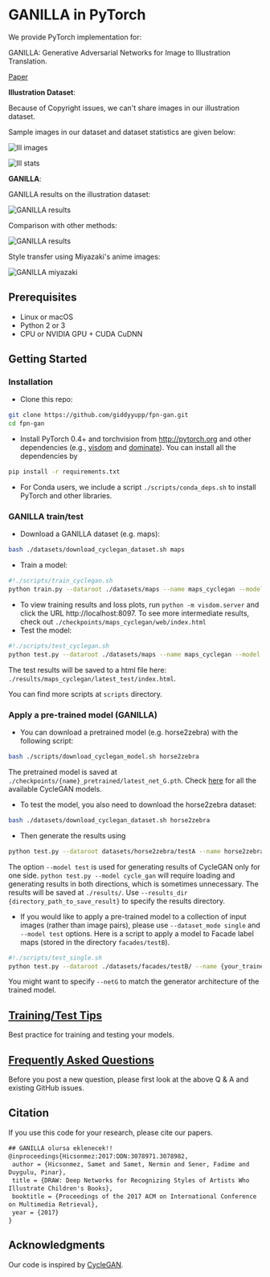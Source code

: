 # GANILLA in PyTorch

We provide PyTorch implementation for: 

GANILLA: Generative Adversarial Networks for Image to Illustration Translation.

[Paper](LINKKK)


**Illustration Dataset**:

Because of Copyright issues, we can't share images in our illustration dataset.

Sample images in our dataset and dataset statistics are given below:

![Ill images](<img src="docs/figs/ill_dataset.png"/>)


![Ill stats](<img src="docs/figs/dataset_stats.png"/>)


**GANILLA**:

GANILLA results on the illustration dataset:

![GANILLA results](<img src="docs/figs/ganill_res.png"/>)

Comparison with other methods:

![GANILLA results](<img src="docs/figs/sota_comp.png"/>)

Style transfer using Miyazaki's anime images:

![GANILLA miyazaki](<img src="docs/figs/miyazaki_res.png"/>)



## Prerequisites
- Linux or macOS
- Python 2 or 3
- CPU or NVIDIA GPU + CUDA CuDNN

## Getting Started
### Installation

- Clone this repo:
```bash
git clone https://github.com/giddyyupp/fpn-gan.git
cd fpn-gan
```

- Install PyTorch 0.4+ and torchvision from http://pytorch.org and other dependencies (e.g., [visdom](https://github.com/facebookresearch/visdom) and [dominate](https://github.com/Knio/dominate)). You can install all the dependencies by
```bash
pip install -r requirements.txt
```

- For Conda users, we include a script `./scripts/conda_deps.sh` to install PyTorch and other libraries.

### GANILLA train/test
- Download a GANILLA dataset (e.g. maps):
```bash
bash ./datasets/download_cyclegan_dataset.sh maps
```
- Train a model:
```bash
#!./scripts/train_cyclegan.sh
python train.py --dataroot ./datasets/maps --name maps_cyclegan --model cycle_gan
```
- To view training results and loss plots, run `python -m visdom.server` and click the URL http://localhost:8097. To see more intermediate results, check out `./checkpoints/maps_cyclegan/web/index.html`
- Test the model:
```bash
#!./scripts/test_cyclegan.sh
python test.py --dataroot ./datasets/maps --name maps_cyclegan --model cycle_gan
```
The test results will be saved to a html file here: `./results/maps_cyclegan/latest_test/index.html`.

You can find more scripts at `scripts` directory.

### Apply a pre-trained model (GANILLA)
- You can download a pretrained model (e.g. horse2zebra) with the following script:
```bash
bash ./scripts/download_cyclegan_model.sh horse2zebra
```
The pretrained model is saved at `./checkpoints/{name}_pretrained/latest_net_G.pth`. Check [here](https://github.com/junyanz/pytorch-CycleGAN-and-pix2pix/blob/master/scripts/download_cyclegan_model.sh#L3) for all the available CycleGAN models.
- To test the model, you also need to download the  horse2zebra dataset:
```bash
bash ./datasets/download_cyclegan_dataset.sh horse2zebra
```

- Then generate the results using
```bash
python test.py --dataroot datasets/horse2zebra/testA --name horse2zebra_pretrained --model test
```
The option `--model test` is used for generating results of CycleGAN only for one side. `python test.py --model cycle_gan` will require loading and generating results in both directions, which is sometimes unnecessary. The results will be saved at `./results/`. Use `--results_dir {directory_path_to_save_result}` to specify the results directory.

- If you would like to apply a pre-trained model to a collection of input images (rather than image pairs), please use `--dataset_mode single` and `--model test` options. Here is a script to apply a model to Facade label maps (stored in the directory `facades/testB`).
``` bash
#!./scripts/test_single.sh
python test.py --dataroot ./datasets/facades/testB/ --name {your_trained_model_name} --model test
```
You might want to specify `--netG` to match the generator architecture of the trained model.


## [Training/Test Tips](docs/tips.md)
Best practice for training and testing your models.

## [Frequently Asked Questions](docs/qa.md)
Before you post a new question, please first look at the above Q & A and existing GitHub issues.


## Citation
If you use this code for your research, please cite our papers.
```
## GANILLA olursa eklenecek!!
@inproceedings{Hicsonmez:2017:DDN:3078971.3078982,
 author = {Hicsonmez, Samet and Samet, Nermin and Sener, Fadime and Duygulu, Pinar},
 title = {DRAW: Deep Networks for Recognizing Styles of Artists Who Illustrate Children's Books},
 booktitle = {Proceedings of the 2017 ACM on International Conference on Multimedia Retrieval},
 year = {2017}
} 

```
## Acknowledgments
Our code is inspired by [CycleGAN](https://github.com/junyanz/pytorch-CycleGAN-and-pix2pix).
